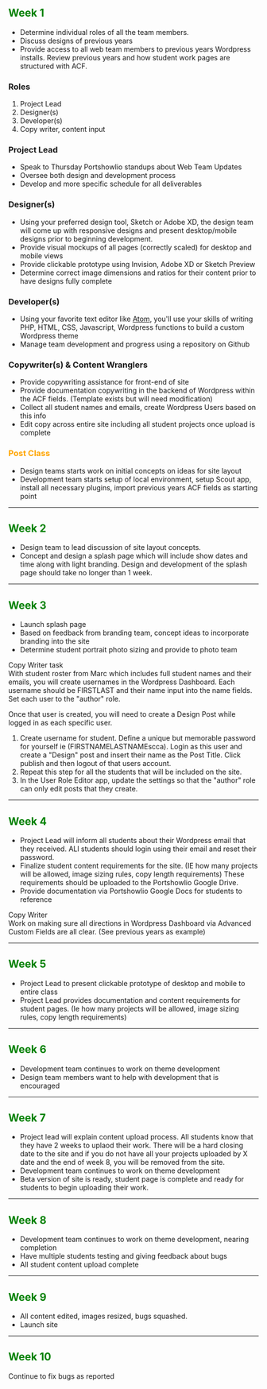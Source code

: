## <span style="color:green">Week 1 </span>
* Determine individual roles of all the team members.
* Discuss designs of previous years
* Provide access to all web team members to previous years Wordpress installs. Review previous years and how student work pages are structured with ACF.

### Roles
1. Project Lead
2. Designer(s)
3. Developer(s)
4. Copy writer, content input 


### **Project Lead** 
* Speak to Thursday Portshowlio standups about Web Team Updates
* Oversee both design and development process
* Develop and more specific schedule for all deliverables

### Designer(s) 
* Using your preferred design tool, Sketch or Adobe XD, the design team will come up with responsive designs and present desktop/mobile designs prior to beginning development.  
* Provide visual mockups of all pages (correctly scaled) for desktop and mobile views
* Provide clickable prototype using Invision, Adobe XD or Sketch Preview
* Determine correct image dimensions and ratios for their content prior to have designs fully complete

### Developer(s) 
* Using your favorite text editor like [Atom]('https://atom.io/' ':target=_blank' ), you'll use your skills of writing PHP, HTML, CSS, Javascript, Wordpress functions to build a custom Wordpress theme
* Manage team development and progress using a repository on Github


### Copywriter(s) & Content Wranglers 
* Provide copywriting assistance for front-end of site
* Provide documentation copywriting in the backend of Wordpress within the ACF fields. (Template exists but will need modification)
* Collect all student names and emails, create Wordpress Users based on this info
* Edit copy across entire site including all student projects once upload is complete


### <span style="color:orange">Post Class</span> 
* Design teams starts work on initial concepts on ideas for site layout
* Development team starts setup of local environment, setup Scout app, install all necessary plugins, import previous years ACF fields as starting point

***



## <span style="color:green">Week 2</span>
* Design team to lead discussion of site layout concepts.
* Concept and design a splash page which will include show dates and time along with light branding. Design and development of the splash page should take no longer than 1 week. 

---


## <span style="color:green">Week 3</span>
* Launch splash page 
* Based on feedback from branding team, concept ideas to incorporate branding into the site
* Determine student portrait photo sizing and provide to photo team

Copy Writer task<br>
With student roster from Marc which includes full student names and their emails, you will create usernames in the Wordpress Dashboard. Each username should be FIRSTLAST and their name input into the name fields. Set each user to the "author" role.

Once that user is created, you will need to create a Design Post while logged in as each specific user. 
1. Create username for student. Define a unique but memorable password for yourself ie (FIRSTNAMELASTNAMEscca). Login as this user and create a "Design" post and insert their name as the Post Title. Click publish and then logout of that users account.
2. Repeat this step for all the students that will be included on the site.
3. In the User Role Editor app, update the settings so that the "author" role can only edit posts that they create.

---


##  <span style="color:green">Week 4</span>
* Project Lead will inform all students about their Wordpress email that they received. ALl students should login using their email and reset their password.
* Finalize student content requirements for the site. (IE how many projects will be allowed, image sizing rules, copy length requirements) These requirements should be uploaded to the Portshowlio Google Drive. 
* Provide documentation via Portshowlio Google Docs for students to reference

Copy Writer <br>
Work on making sure all directions in Wordpress Dashboard via Advanced Custom Fields are all clear. (See previous years as example)

---


##  <span style="color:green">Week 5</span>
* Project Lead to present clickable prototype of desktop and mobile to entire class
* Project Lead provides documentation and content requirements for student pages. (Ie how many projects will be allowed, image sizing rules, copy length requirements)

---


##  <span style="color:green">Week 6</span>
* Development team continues to work on theme development
* Design team members want to help with development that is encouraged

---


##  <span style="color:green">Week 7</span>
* Project lead will explain content upload process. All students know that they have 2 weeks to uplaod their work. There will be a hard closing date to the site and if you do not have all your projects uploaded by X date and the end of week 8, you will be removed from the site.
* Development team continues to work on theme development
* Beta version of site is ready, student page is complete and ready for students to begin uploading their work.

---


## <span style="color:green">Week 8</span>
* Development team continues to work on theme development, nearing completion
* Have multiple students testing and giving feedback about bugs
* All student content upload complete

---


## <span style="color:green">Week 9</span>
* All content edited, images resized, bugs squashed.
* Launch site

---


## <span style="color:green">Week 10</span>
Continue to fix bugs as reported 


